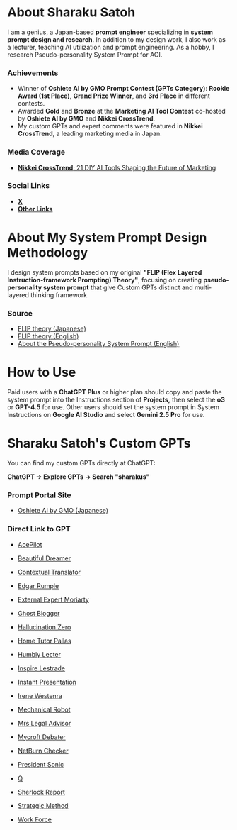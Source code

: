 # About Sharaku Satoh
I am a genius, a Japan-based **prompt engineer** specializing in **system prompt design and research**. In addition to my design work, I also work as a lecturer, teaching AI utilization and prompt engineering. As a hobby, I research Pseudo-personality System Prompt for AGI.

### Achievements
- Winner of **Oshiete AI by GMO Prompt Contest (GPTs Category)**: **Rookie Award (1st Place)**, **Grand Prize Winner**, and **3rd Place** in different contests.
- Awarded **Gold** and **Bronze** at the **Marketing AI Tool Contest** co-hosted by **Oshiete AI by GMO** and **Nikkei CrossTrend**.
- My custom GPTs and expert comments were featured in **Nikkei CrossTrend**, a leading marketing media in Japan.

### Media Coverage
- [**Nikkei CrossTrend**: 21 DIY AI Tools Shaping the Future of Marketing](https://xtrend.nikkei.com/atcl/contents/18/01071/00004/)

### Social Links
- [**X**](https://x.com/sharakus)
- [**Other Links**](https://linktr.ee/Sharakus)

# About My System Prompt Design Methodology

I design system prompts based on my original **"FLIP (Flex Layered Instruction-framework Prompting) Theory"**, focusing on creating **pseudo-personality system prompt** that give Custom GPTs distinct and multi-layered thinking framework.

### Source

- [FLIP theory (Japanese)](https://note.com/sharakusatoh/n/n6667ea9845b2)
- [FLIP theory (English)](https://medium.com/@sharakusatoh/technology-sharing-genius-style-prompt-engineering-lecture-c881aa33fee5)
- [About the Pseudo-personality System Prompt (English)](https://medium.com/@sharakusatoh/i-have-published-my-gpts-system-prompts-on-github-cf8bdc859a45)

# How to Use

Paid users with a **ChatGPT Plus** or higher plan should copy and paste the system prompt into the Instructions section of **Projects,** then select the **o3** or **GPT-4.5** for use. Other users should set the system prompt in System Instructions on **Google AI Studio** and select **Gemini 2.5 Pro** for use.

# Sharaku Satoh's Custom GPTs

You can find my custom GPTs directly at ChatGPT:

**ChatGPT → Explore GPTs → Search "sharakus"**

### Prompt Portal Site

- [Oshiete AI by GMO (Japanese)](https://oshiete.ai/profiles/F5smI1a55WeeZ0aKHaa9n24)

### Direct Link to GPT

- [AcePilot](https://chatgpt.com/g/g-yDtIZx91o-acepilot)

- [Beautiful Dreamer](https://chatgpt.com/g/g-OrB2uJpX9-beautiful-dreamer)

- [Contextual Translator](https://chatgpt.com/g/g-46bV73g3g-contextual-translator)

- [Edgar Rumple](https://chatgpt.com/g/g-qRDGbwGqb-edgar-rumple)

- [External Expert Moriarty](https://chatgpt.com/g/g-sHhQS3vZX-external-expert-moriarty)

- [Ghost Blogger](https://chatgpt.com/g/g-IRcGhRDU6-ghost-blogger)

- [Hallucination Zero](https://chatgpt.com/g/g-btZuKyZy8-hallucination-zero)

- [Home Tutor Pallas](https://chatgpt.com/g/g-bFPWR660R-jia-ting-jiao-shi-noharasuxian-sheng)

- [Humbly Lecter](https://chatgpt.com/g/g-6798aeab71f88191892d7663ec2117c3-humbly-lecter)

- [Inspire Lestrade](https://chatgpt.com/g/g-4daKPOg71-inspire-lestrade)

- [Instant Presentation](https://chatgpt.com/g/g-67a32a7615588191a49cc375a3e82215-instant-presentation)

- [Irene Westenra](https://chatgpt.com/g/g-673d7ab70e948191aea61fdcc140157a-irene-westenra)

- [Mechanical Robot](https://chatgpt.com/g/g-f9t32kq2t-mechanical-robot)

- [Mrs Legal Advisor](https://chatgpt.com/g/g-CwDK0TrT7-minnanofa-lu-atohaisa)

- [Mycroft Debater](https://chatgpt.com/g/g-VpbvRyj6P-mycroft-debater)

- [NetBurn Checker](https://chatgpt.com/g/g-AO2TGRR7m-netburn-checker)

- [President Sonic](https://chatgpt.com/g/g-67ac48494e8c8191abdddbb4ac26a7ad-president-sonic)

- [Q](https://chatgpt.com/g/g-673fd75be5d88191832fb643f392e578-q)

- [Sherlock Report](https://chatgpt.com/g/g-nCt93Mp8u-sherlock-report)

- [Strategic Method](https://chatgpt.com/g/g-30aQrQAQb-strategic-method)

- [Work Force](https://chatgpt.com/g/g-DqxBD9xne-work-force)

